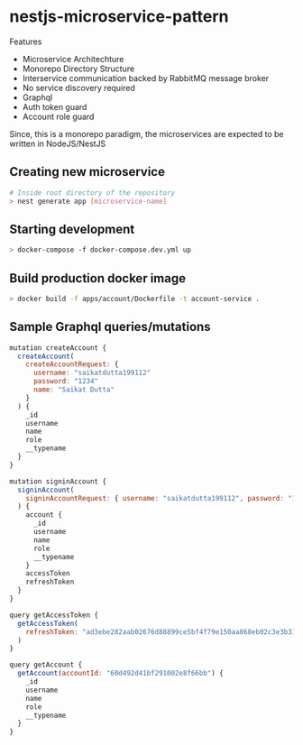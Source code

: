 # nestjs-microservice-pattern

Features

- Microservice Architechture
- Monorepo Directory Structure
- Interservice communication backed by RabbitMQ message broker
- No service discovery required
- Graphql
- Auth token guard
- Account role guard

Since, this is a monorepo paradigm, the microservices are expected to be written in NodeJS/NestJS

## Creating new microservice

```sh
# Inside root directory of the repository
> nest generate app [microservice-name]
```

## Starting development

```sh
> docker-compose -f docker-compose.dev.yml up
```

## Build production docker image

```sh
> docker build -f apps/account/Dockerfile -t account-service .
```

## Sample Graphql queries/mutations

```javascript
mutation createAccount {
  createAccount(
    createAccountRequest: {
      username: "saikatdutta199112"
      password: "1234"
      name: "Saikat Dutta"
    }
  ) {
    _id
    username
    name
    role
    __typename
  }
}

mutation signinAccount {
  signinAccount(
    signinAccountRequest: { username: "saikatdutta199112", password: "1234" }
  ) {
    account {
      _id
      username
      name
      role
      __typename
    }
    accessToken
    refreshToken
  }
}

query getAccessToken {
  getAccessToken(
    refreshToken: "ad3ebe282aab02676d88899ce5bf4f79e150aa868eb02c3e3b318bd15f754abc1934a0443026edbf"
  )
}

query getAccount {
  getAccount(accountId: "60d492d41bf291002e8f66bb") {
    _id
    username
    name
    role
    __typename
  }
}

```
